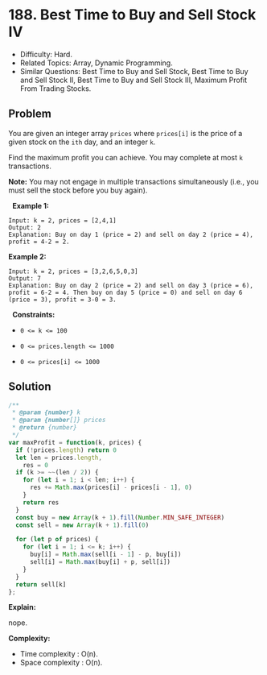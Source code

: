 # 188. Best Time to Buy and Sell Stock IV

- Difficulty: Hard.
- Related Topics: Array, Dynamic Programming.
- Similar Questions: Best Time to Buy and Sell Stock, Best Time to Buy and Sell Stock II, Best Time to Buy and Sell Stock III, Maximum Profit From Trading Stocks.

## Problem

You are given an integer array ```prices``` where ```prices[i]``` is the price of a given stock on the ```ith``` day, and an integer ```k```.

Find the maximum profit you can achieve. You may complete at most ```k``` transactions.

**Note:** You may not engage in multiple transactions simultaneously (i.e., you must sell the stock before you buy again).

 
**Example 1:**

```
Input: k = 2, prices = [2,4,1]
Output: 2
Explanation: Buy on day 1 (price = 2) and sell on day 2 (price = 4), profit = 4-2 = 2.
```

**Example 2:**

```
Input: k = 2, prices = [3,2,6,5,0,3]
Output: 7
Explanation: Buy on day 2 (price = 2) and sell on day 3 (price = 6), profit = 6-2 = 4. Then buy on day 5 (price = 0) and sell on day 6 (price = 3), profit = 3-0 = 3.
```

 
**Constraints:**


	
- ```0 <= k <= 100```
	
- ```0 <= prices.length <= 1000```
	
- ```0 <= prices[i] <= 1000```



## Solution

```javascript
/**
 * @param {number} k
 * @param {number[]} prices
 * @return {number}
 */
var maxProfit = function(k, prices) {
  if (!prices.length) return 0
  let len = prices.length,
    res = 0
  if (k >= ~~(len / 2)) {
    for (let i = 1; i < len; i++) {
      res += Math.max(prices[i] - prices[i - 1], 0)
    }
    return res
  }
  const buy = new Array(k + 1).fill(Number.MIN_SAFE_INTEGER)
  const sell = new Array(k + 1).fill(0)

  for (let p of prices) {
    for (let i = 1; i <= k; i++) {
      buy[i] = Math.max(sell[i - 1] - p, buy[i])
      sell[i] = Math.max(buy[i] + p, sell[i])
    }
  }
  return sell[k]
};
```

**Explain:**

nope.

**Complexity:**

* Time complexity : O(n).
* Space complexity : O(n).
